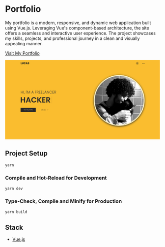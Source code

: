 # Portfolio

My portfolio is a modern, responsive, and dynamic web application built using Vue.js. Leveraging Vue's component-based architecture, the site offers a seamless and interactive user experience. The project showcases my skills, projects, and professional journey in a clean and visually appealing manner.

[Visit My Portfolio](https://0x0n0m4d.github.io/portfolio/)

![thumb](./assets/thumb.png)

## Project Setup

```sh
yarn
```

### Compile and Hot-Reload for Development

```sh
yarn dev
```

### Type-Check, Compile and Minify for Production

```sh
yarn build
```

## Stack

- [Vue.js](https://vuejs.org/)
